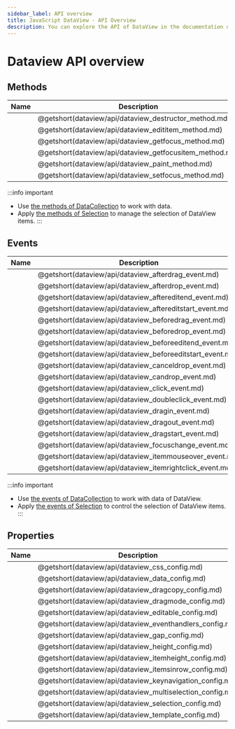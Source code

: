 ```yaml
---
sidebar_label: API overview
title: JavaScript DataView - API Overview 
description: You can explore the API of DataView in the documentation of the DHTMLX JavaScript UI library. Browse developer guides and API reference, try out code examples and live demos, and download a free 30-day evaluation version of DHTMLX Suite 7.
---
```


# Dataview API overview

## Methods

| Name                                             | Description                                             |
| ------------------------------------------------ | ------------------------------------------------------- |
| [](dataview/api/dataview_destructor_method.md)   | @getshort(dataview/api/dataview_destructor_method.md)   |
| [](dataview/api/dataview_edititem_method.md)     | @getshort(dataview/api/dataview_edititem_method.md)     |
| [](dataview/api/dataview_getfocus_method.md)     | @getshort(dataview/api/dataview_getfocus_method.md)     |
| [](dataview/api/dataview_getfocusitem_method.md) | @getshort(dataview/api/dataview_getfocusitem_method.md) |
| [](dataview/api/dataview_paint_method.md)        | @getshort(dataview/api/dataview_paint_method.md)        |
| [](dataview/api/dataview_setfocus_method.md)     | @getshort(dataview/api/dataview_setfocus_method.md)     |

:::info important
- Use [the methods of DataCollection](data_collection.md) to work with data. 
- Apply [the methods of Selection](selection.md#methods) to manage the selection of DataView items. 
:::

## Events

| Name                                               | Description                                               |
| -------------------------------------------------- | --------------------------------------------------------- |
| [](dataview/api/dataview_afterdrag_event.md)       | @getshort(dataview/api/dataview_afterdrag_event.md)       |
| [](dataview/api/dataview_afterdrop_event.md)       | @getshort(dataview/api/dataview_afterdrop_event.md)       |
| [](dataview/api/dataview_aftereditend_event.md)    | @getshort(dataview/api/dataview_aftereditend_event.md)    |
| [](dataview/api/dataview_aftereditstart_event.md)  | @getshort(dataview/api/dataview_aftereditstart_event.md)  |
| [](dataview/api/dataview_beforedrag_event.md)      | @getshort(dataview/api/dataview_beforedrag_event.md)      |
| [](dataview/api/dataview_beforedrop_event.md)      | @getshort(dataview/api/dataview_beforedrop_event.md)      |
| [](dataview/api/dataview_beforeeditend_event.md)   | @getshort(dataview/api/dataview_beforeeditend_event.md)   |
| [](dataview/api/dataview_beforeeditstart_event.md) | @getshort(dataview/api/dataview_beforeeditstart_event.md) |
| [](dataview/api/dataview_canceldrop_event.md)      | @getshort(dataview/api/dataview_canceldrop_event.md)      |
| [](dataview/api/dataview_candrop_event.md)         | @getshort(dataview/api/dataview_candrop_event.md)         |
| [](dataview/api/dataview_click_event.md)           | @getshort(dataview/api/dataview_click_event.md)           |
| [](dataview/api/dataview_doubleclick_event.md)     | @getshort(dataview/api/dataview_doubleclick_event.md)     |
| [](dataview/api/dataview_dragin_event.md)          | @getshort(dataview/api/dataview_dragin_event.md)          |
| [](dataview/api/dataview_dragout_event.md)         | @getshort(dataview/api/dataview_dragout_event.md)         |
| [](dataview/api/dataview_dragstart_event.md)       | @getshort(dataview/api/dataview_dragstart_event.md)       |
| [](dataview/api/dataview_focuschange_event.md)     | @getshort(dataview/api/dataview_focuschange_event.md)     |
| [](dataview/api/dataview_itemmouseover_event.md)   | @getshort(dataview/api/dataview_itemmouseover_event.md)   |
| [](dataview/api/dataview_itemrightclick_event.md)  | @getshort(dataview/api/dataview_itemrightclick_event.md)  |

:::info important
- Use [the events of DataCollection](data_collection.md#events) to work with data of DataView. 
- Apply [the events of Selection](selection.md#events) to control the selection of DataView items.
:::

## Properties

| Name                                               | Description                                               |
| -------------------------------------------------- | --------------------------------------------------------- |
| [](dataview/api/dataview_css_config.md)            | @getshort(dataview/api/dataview_css_config.md)            |
| [](dataview/api/dataview_data_config.md)           | @getshort(dataview/api/dataview_data_config.md)           |
| [](dataview/api/dataview_dragcopy_config.md)       | @getshort(dataview/api/dataview_dragcopy_config.md)       |
| [](dataview/api/dataview_dragmode_config.md)       | @getshort(dataview/api/dataview_dragmode_config.md)       |
| [](dataview/api/dataview_editable_config.md)       | @getshort(dataview/api/dataview_editable_config.md)       |
| [](dataview/api/dataview_eventhandlers_config.md)  | @getshort(dataview/api/dataview_eventhandlers_config.md)  |
| [](dataview/api/dataview_gap_config.md)            | @getshort(dataview/api/dataview_gap_config.md)            |
| [](dataview/api/dataview_height_config.md)         | @getshort(dataview/api/dataview_height_config.md)         |
| [](dataview/api/dataview_itemheight_config.md)     | @getshort(dataview/api/dataview_itemheight_config.md)     |
| [](dataview/api/dataview_itemsinrow_config.md)     | @getshort(dataview/api/dataview_itemsinrow_config.md)     |
| [](dataview/api/dataview_keynavigation_config.md)  | @getshort(dataview/api/dataview_keynavigation_config.md)  |
| [](dataview/api/dataview_multiselection_config.md) | @getshort(dataview/api/dataview_multiselection_config.md) |
| [](dataview/api/dataview_selection_config.md)      | @getshort(dataview/api/dataview_selection_config.md)      |
| [](dataview/api/dataview_template_config.md)       | @getshort(dataview/api/dataview_template_config.md)       |
